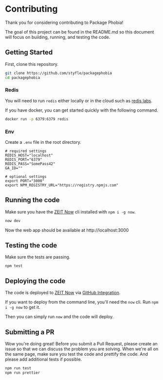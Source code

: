 # Contributing

Thank you for considering contributing to Package Phobia!

The goal of this project can be found in the README.md so this document will focus on building, running, and testing the code.

## Getting Started

First, clone this repository.

```sh
git clone https://github.com/styfle/packagephobia
cd packagephobia
```

### Redis

You will need to run `redis` either locally or in the cloud such as [redis labs](https://redislabs.com).

If you have docker, you can get started quickly with the following command.

```sh
docker run -p 6379:6379 redis
```

### Env

Create a `.env` file in the root directory.

```
# required settings
REDIS_HOST="localhost"
REDIS_PORT="6379"
REDIS_PASS="SomePass42"
GA_ID=""

# optional settings
export PORT="3000"
export NPM_REGISTRY_URL="https://registry.npmjs.com"
```

## Running the code

Make sure you have the [ZEIT Now](http://zeit.co/now) cli installed with `npm i -g now`.

```sh
now dev
```

Now the web app should be available at http://localhost:3000


## Testing the code

Make sure the tests are passing.

```
npm test
```

## Deploying the code

The code is deployed to [ZEIT Now](http://zeit.co/now) via [GitHub Integration](http://zeit.co/github).

If you want to deploy from the command line, you'll need the `now` cli. Run `npm i -g now` to get it.

Then you can simply run `now` and the code will deploy.

## Submitting a PR

Wow you're doing great! Before you submit a Pull Request, please create an issue so that we can discuss the problem you are solving. When we're all on the same page, make sure you test the code and prettify the code. And please add additional tests if possible.

```sh
npm run test
npm run prettier
```
